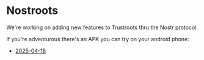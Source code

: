 # Nostroots

We're working on adding new features to Trustroots thru the Nostr protocol.

If you're adventurous there's an APK you can try on your android phone:

- [2025-04-18](https://expo.dev/artifacts/eas/ny9Zqbn45WEoskfAYtAPVm.apk)
